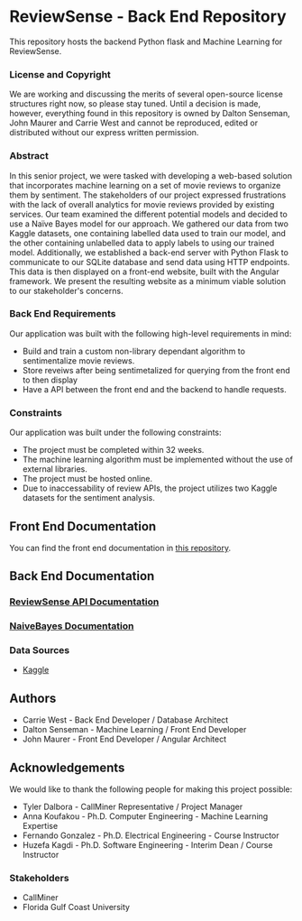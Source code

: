 # ReviewSense - Back End Repository
This repository hosts the backend Python flask and Machine Learning for ReviewSense.

### License and Copyright

We are working and discussing the merits of several open-source license structures right now, so please stay tuned. Until a decision is made, however, everything found in this repository is owned by Dalton Senseman, John Maurer and Carrie West and cannot be reproduced, edited or distributed without our express written permission. 

### Abstract

In this senior project, we were tasked with developing a web-based solution that incorporates machine learning on a set of movie reviews to organize them by sentiment. The stakeholders of our project expressed frustrations with the lack of overall analytics for movie reviews provided by existing services. Our team examined the different potential models and decided to use a Naïve Bayes model for our approach. We gathered our data from two Kaggle datasets, one containing labelled data used to train our model, and the other containing unlabelled data to apply labels to using our trained model. Additionally, we established a back-end server with Python Flask to communicate to our SQLite database and send data using HTTP endpoints. This data is then displayed on a front-end website, built with the Angular framework. We present the resulting website as a minimum viable solution to our stakeholder's concerns.

### Back End Requirements
Our application was built with the following high-level requirements in mind:
* Build and train a custom non-library dependant algorithm to sentimentalize movie reviews.
* Store reveiws after being sentimetalized for querying from the front end to then display
* Have a API between the front end and the backend to handle requests.

### Constraints
Our application was built under the following constraints:
* The project must be completed within 32 weeks.
* The machine learning algorithm must be implemented without the use of external libraries.
* The project must be hosted online.
* Due to inaccessability of review APIs, the project utilizes two Kaggle datasets for the sentiment analysis.


## Front End Documentation

You can find the front end documentation in [this repository](https://github.com/john-t-maurer/ReviewSenseFrontEnd).

## Back End Documentation

### [ReviewSense API Documentation](https://github.com/DaltonSenseman/movie-sentiment-seniorproject/blob/main/Flask%20Server/APIDocs.md#reviewsense-api)   

### [NaiveBayes Documentation](https://github.com/DaltonSenseman/movie-sentiment-seniorproject/blob/main/NaiveBayes%20Machine%20Learning/NaiveBayes_Doc.md#reviewsense-naivebayes-doc)

### Data Sources
* [Kaggle](https://www.kaggle.com/)

## Authors
* Carrie West - Back End Developer / Database Architect
* Dalton Senseman - Machine Learning / Front End Developer
* John Maurer - Front End Developer / Angular Architect

## Acknowledgements
We would like to thank the following people for making this project possible:
* Tyler Dalbora - CallMiner Representative / Project Manager
* Anna Koufakou - Ph.D. Computer Engineering - Machine Learning Expertise
* Fernando Gonzalez - Ph.D. Electrical Engineering - Course Instructor
* Huzefa Kagdi - Ph.D. Software Engineering - Interim Dean / Course Instructor

### Stakeholders
* CallMiner
* Florida Gulf Coast University
